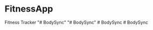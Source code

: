 # FitnessApp
 Fitness Tracker
"# BodySync" 
"# BodySync" 
#   B o d y S y n c  
 #   B o d y S y n c  
 